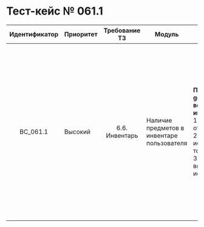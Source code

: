 # Тест-кейс № 061.1

| Идентификатор | Приоритет | Требование ТЗ | Модуль | Шаги тест-кейса | Ожидаемый результат |
| :---: | ----- | :---: | ----- | ----- | ----- |
|   BC\_061.1 |   Высокий | 6.6. Инвентарь  | Наличие предметов в инвентаре пользователя |   **Проверка метода getInventory (Получение всех предметов инвенторя**).  <br> 1\. Запустить проект и открыть браузер. <br> 2\. Отправить запрос, используясуществующий токен. <br> 3\. Проверить, что возвращает метод, используя Postman. | Запрос успешен. Сервер ответил как требуется. <br><br>  Ожидаемый ответ от сервера: <br> { "result": "ok", <br>"data": { <br>"monsters": \[\*список монстров в инвентаре\*\],<br> "monsterTypes": [...],<br> "inventory": \[\*список ресурсов в инвентаре\*\],<br> "balance": { - количество монет } “ } }   |


 
